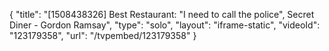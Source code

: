 {
    "title": "[1508438326] Best Restaurant: \"I need to call the police\", Secret Diner - Gordon Ramsay",
    "type": "solo",
    "layout": "iframe-static",
    "videoId": "123179358",
    "url": "\/tvpembed\/123179358"
}